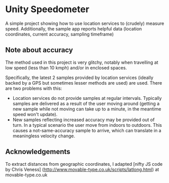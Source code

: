 # Unity Speedometer

A simple project showing how to use location services to (crudely) measure speed. Additionally, the sample app reports helpful data (location coordinates, current accuracy, sampling timeframe)

## Note about accuracy

The method used in this project is very glitchy, notably when travelling at low speed (less than 10 kmph) and/or in enclosed spaces.


Specifically, the latest 2 samples provided by location services (ideally backed by a GPS but sometimes lesser methods are used) are used. There are two problems with this:

- Location services do not provide samples at regular intervals. Typically samples are delivered as a result of the user moving around (getting a new sample while not moving can take up to a minute, in the meantime speed won't update).
- New samples reflecting increased accuracy may be provided out of turn. In a typical scenario the user move from indoors to outdoors. This causes a not-same-accuracy sample to arrive, which can translate in a meaningless velocity change.

## Acknowledgements

To extract distances from geographic coordinates, I adapted [nifty JS code by Chris Veness] (http://www.movable-type.co.uk/scripts/latlong.html) at movable-type.co.uk
